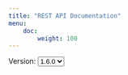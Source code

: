 ```yaml
---
title: "REST API Documentation"
menu:
    doc:
        weight: 100
---
```


<script>
let swagger = null;

function changeVersion(event) {
  if (swagger === null) return;
  swagger.specActions.updateUrl("/swagger/aptly_" + event.target.value + ".json");
  swagger.specActions.download();
}
window.onload = function() {
    function collapseAll() {
        blocks = document.getElementsByClassName("opblock-tag");
        for (let i = 0; i < blocks.length; i++) {
            blocks[i].click();
        }
        models = document.getElementsByClassName("models-control");
        for (let i = 0; i < models.length; i++) {
            models[i].click();
        }
    }
    const version = document.getElementById("aptly-version");
    swagger = SwaggerUIBundle({
        url: "/swagger/aptly_" + version.value + ".json",
        dom_id: '#swagger-ui',
        presets: [
          SwaggerUIBundle.presets.apis,
          SwaggerUIStandalonePreset.slice(1) // remove topbar
        ],
        layout: "StandaloneLayout",
        <!--supportedSubmitMethods: [],-->
        onComplete: () => { }
    });
    setTimeout(collapseAll, 50);
};
</script>
<div class="version-select">
    Version:
    <select id="aptly-version" onChange="changeVersion(event)">
       <option>1.6.0</option>
    </select>
</div>
<div id="swagger-ui"></div>
